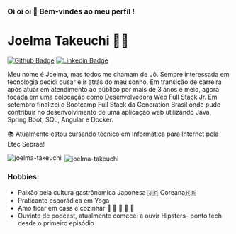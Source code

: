 ### Oi oi oi :wave: Bem-vindes ao meu perfil ! 
# Joelma Takeuchi :woman_technologist:


[![Github Badge](https://img.shields.io/badge/-Github-000?style=flat-square&logo=Github&logoColor=white&link=https://github.com/joelma-takeuchi)](https://github.com/joelma-takeuchi)
[![Linkedin Badge](https://img.shields.io/badge/-LinkedIn-blue?style=flat-square&logo=Linkedin&logoColor=white&link=https://www.linkedin.com/in/joelmatakeuchi/)](https://www.linkedin.com/in/joelmatakeuchi/)





Meu nome é Joelma, mas todos me chamam de Jô. Sempre interessada em tecnologia decidi ousar e ir atrás do meu sonho.
Em transição de carreira após atuar em atendimento ao público por mais de 3 anos e meio, agora focada em uma colocação como Desenvolvedora Web Full Stack Jr.
Em setembro finalizei o Bootcamp Full Stack da Generation Brasil onde pude contribuir no desenvolvimento de uma aplicação web utilizando Java, Spring Boot, SQL, Angular  e Docker.

:books: Atualmente estou cursando técnico em  Informática para Internet pela Etec Sebrae!<br>




<p><img align="left" src="https://github-readme-stats.vercel.app/api/top-langs/?username=joelma-takeuchi&layout=compact" alt="joelma-takeuchi" /></p>

<p>&nbsp;<img align="center" src="https://github-readme-stats.vercel.app/api?username=joelma-takeuchi&show_icons=true" alt="joelma-takeuchi" /></p>


### Hobbies: 

* Paixão pela cultura gastrônomica Japonesa :jp: Coreana:kr: 
* Praticante esporádica em Yoga
* Amo ficar em casa e cozinhar :bento: :ramen: :fried_shrimp: :rice_ball: :sushi:
* Ouvinte de podcast, atualmente comecei a ouvir Hipsters- ponto tech desde o primeiro episódio.



<!--
**joelma-takeuchi/joelma-takeuchi** is a ✨ _special_ ✨ repository because its `README.md` (this file) appears on your GitHub profile.
